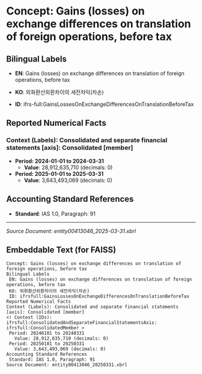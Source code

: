 # Concept: Gains (losses) on exchange differences on translation of foreign operations, before tax

## Bilingual Labels
- **EN**: Gains (losses) on exchange differences on translation of foreign operations, before tax
- **KO**: 외화환산외환차이의 세전차익(차손)

- **ID**: ifrs-full:GainsLossesOnExchangeDifferencesOnTranslationBeforeTax

## Reported Numerical Facts

### **Context (Labels): Consolidated and separate financial statements [axis]: Consolidated [member]**
<!-- Context (IDs): ifrs-full:ConsolidatedAndSeparateFinancialStatementsAxis: ifrs-full:ConsolidatedMember -->
- **Period: 2024-01-01 to 2024-03-31**
  - **Value**: 28,912,635,710 (decimals: 0)
- **Period: 2025-01-01 to 2025-03-31**
  - **Value**: 3,643,493,069 (decimals: 0)

## Accounting Standard References
- **Standard**: IAS 1.0, Paragraph: 91

---
*Source Document: entity00413046_2025-03-31.xbrl*
## Embeddable Text (for FAISS)
```text
Concept: Gains (losses) on exchange differences on translation of foreign operations, before tax
Bilingual Labels
 EN: Gains (losses) on exchange differences on translation of foreign operations, before tax
 KO: 외화환산외환차이의 세전차익(차손)
 ID: ifrsfull:GainsLossesOnExchangeDifferencesOnTranslationBeforeTax
Reported Numerical Facts
Context (Labels): Consolidated and separate financial statements [axis]: Consolidated [member]
<! Context (IDs): ifrsfull:ConsolidatedAndSeparateFinancialStatementsAxis: ifrsfull:ConsolidatedMember >
 Period: 20240101 to 20240331
   Value: 28,912,635,710 (decimals: 0)
 Period: 20250101 to 20250331
   Value: 3,643,493,069 (decimals: 0)
Accounting Standard References
 Standard: IAS 1.0, Paragraph: 91
Source Document: entity00413046_20250331.xbrl
```